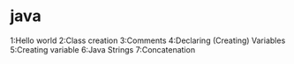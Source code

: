 # java
1:Hello world 
2:Class creation
3:Comments
4:Declaring (Creating) Variables
5:Creating variable
6:Java Strings
7:Concatenation
